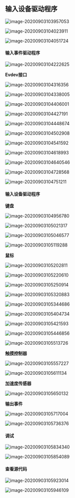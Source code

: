 ## 输入设备驱动程序

![image-20200903103957053](输入设备驱动程序.assets/image-20200903103957053.png)

![image-20200903104023911](输入设备驱动程序.assets/image-20200903104023911.png)

![image-20200903104051724](输入设备驱动程序.assets/image-20200903104051724.png)

#### 输入事件驱动程序

![image-20200903104222625](输入设备驱动程序.assets/image-20200903104222625.png)

**Evdev接口**

![image-20200903104316356](输入设备驱动程序.assets/image-20200903104316356.png)

![image-20200903104338005](输入设备驱动程序.assets/image-20200903104338005.png)

![image-20200903104406001](输入设备驱动程序.assets/image-20200903104406001.png)

![image-20200903104427191](输入设备驱动程序.assets/image-20200903104427191.png)

![image-20200903104448674](输入设备驱动程序.assets/image-20200903104448674.png)

![image-20200903104502908](输入设备驱动程序.assets/image-20200903104502908.png)

![image-20200903104541592](输入设备驱动程序.assets/image-20200903104541592.png)

![image-20200903104618993](输入设备驱动程序.assets/image-20200903104618993.png)

![image-20200903104640546](输入设备驱动程序.assets/image-20200903104640546.png)

![image-20200903104728568](输入设备驱动程序.assets/image-20200903104728568.png)

![image-20200903104751211](输入设备驱动程序.assets/image-20200903104751211.png)



#### 输入设备驱动程序

**键盘**

![image-20200903104956780](输入设备驱动程序.assets/image-20200903104956780.png)

![image-20200903105021317](输入设备驱动程序.assets/image-20200903105021317.png)

![image-20200903105046577](输入设备驱动程序.assets/image-20200903105046577.png)

![image-20200903105119288](输入设备驱动程序.assets/image-20200903105119288.png)

**鼠标**

![image-20200903105202811](输入设备驱动程序.assets/image-20200903105202811.png)

![image-20200903105220610](输入设备驱动程序.assets/image-20200903105220610.png)

![image-20200903105250914](输入设备驱动程序.assets/image-20200903105250914.png)

![image-20200903105320883](输入设备驱动程序.assets/image-20200903105320883.png)

![image-20200903105344686](输入设备驱动程序.assets/image-20200903105344686.png)

![image-20200903105404734](输入设备驱动程序.assets/image-20200903105404734.png)

![image-20200903105421593](输入设备驱动程序.assets/image-20200903105421593.png)

![image-20200903105446856](输入设备驱动程序.assets/image-20200903105446856.png)

![image-20200903105513726](输入设备驱动程序.assets/image-20200903105513726.png)

**触摸控制器**

![image-20200903105557227](输入设备驱动程序.assets/image-20200903105557227.png)

![image-20200903105611134](输入设备驱动程序.assets/image-20200903105611134.png)

**加速度传感器**

![image-20200903105650132](输入设备驱动程序.assets/image-20200903105650132.png)

**输出事件**

![image-20200903105717004](输入设备驱动程序.assets/image-20200903105717004.png)

![image-20200903105736376](输入设备驱动程序.assets/image-20200903105736376.png)



#### 调试

![image-20200903105834340](输入设备驱动程序.assets/image-20200903105834340.png)

![image-20200903105854089](输入设备驱动程序.assets/image-20200903105854089.png)



#### 查看源代码

![image-20200903105923014](输入设备驱动程序.assets/image-20200903105923014.png)

![image-20200903105946109](输入设备驱动程序.assets/image-20200903105946109.png)































